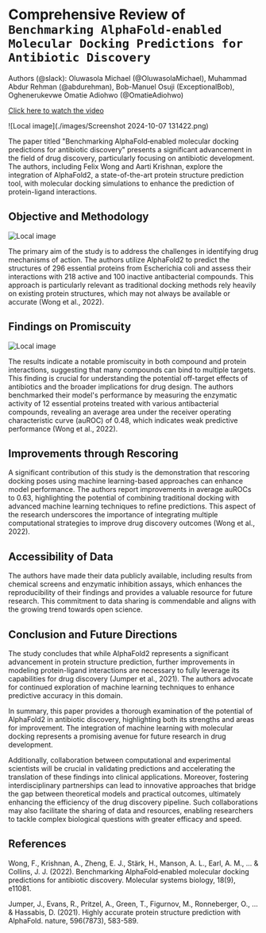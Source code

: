 # Comprehensive Review of ```Benchmarking AlphaFold‐enabled Molecular Docking Predictions for Antibiotic Discovery```

Authors (@slack):  Oluwasola Michael (@OluwasolaMichael), Muhammad Abdur Rehman (@abdurehman), Bob-Manuel Osuji (ExceptionalBob), Oghenerukevwe Omatie Adiohwo (@OmatieAdiohwo) 

[Click here to watch the video](https://youtu.be/DjSeMZIijaU)

![Local image](./images/Screenshot 2024-10-07 131422.png) 

The paper titled "Benchmarking AlphaFold‐enabled molecular docking predictions for antibiotic discovery" presents a significant advancement in the field of drug discovery, particularly focusing on antibiotic development. The authors, including Felix Wong and Aarti Krishnan, explore the integration of AlphaFold2, a state-of-the-art protein structure prediction tool, with molecular docking simulations to enhance the prediction of protein-ligand interactions.

## Objective and Methodology
![Local image](./images/methodology.png)

The primary aim of the study is to address the challenges in identifying drug mechanisms of action. The authors utilize AlphaFold2 to predict the structures of 296 essential proteins from Escherichia coli and assess their interactions with 218 active and 100 inactive antibacterial compounds. This approach is particularly relevant as traditional docking methods rely heavily on existing protein structures, which may not always be available or accurate (Wong et al., 2022).

## Findings on Promiscuity
![Local image](./images/result.png)

The results indicate a notable promiscuity in both compound and protein interactions, suggesting that many compounds can bind to multiple targets. This finding is crucial for understanding the potential off-target effects of antibiotics and the broader implications for drug design. The authors benchmarked their model's performance by measuring the enzymatic activity of 12 essential proteins treated with various antibacterial compounds, revealing an average area under the receiver operating characteristic curve (auROC) of 0.48, which indicates weak predictive performance (Wong et al., 2022).

## Improvements through Rescoring

A significant contribution of this study is the demonstration that rescoring docking poses using machine learning-based approaches can enhance model performance. The authors report improvements in average auROCs to 0.63, highlighting the potential of combining traditional docking with advanced machine learning techniques to refine predictions. This aspect of the research underscores the importance of integrating multiple computational strategies to improve drug discovery outcomes (Wong et al., 2022).

## Accessibility of Data

The authors have made their data publicly available, including results from chemical screens and enzymatic inhibition assays, which enhances the reproducibility of their findings and provides a valuable resource for future research. This commitment to data sharing is commendable and aligns with the growing trend towards open science.

## Conclusion and Future Directions

The study concludes that while AlphaFold2 represents a significant advancement in protein structure prediction, further improvements in modeling protein-ligand interactions are necessary to fully leverage its capabilities for drug discovery (Jumper et al., 2021). The authors advocate for continued exploration of machine learning techniques to enhance predictive accuracy in this domain.

In summary, this paper provides a thorough examination of the potential of AlphaFold2 in antibiotic discovery, highlighting both its strengths and areas for improvement. The integration of machine learning with molecular docking represents a promising avenue for future research in drug development.

Additionally, collaboration between computational and experimental scientists will be crucial in validating predictions and accelerating the translation of these findings into clinical applications. Moreover, fostering interdisciplinary partnerships can lead to innovative approaches that bridge the gap between theoretical models and practical outcomes, ultimately enhancing the efficiency of the drug discovery pipeline. Such collaborations may also facilitate the sharing of data and resources, enabling researchers to tackle complex biological questions with greater efficacy and speed.

## References
Wong, F., Krishnan, A., Zheng, E. J., Stärk, H., Manson, A. L., Earl, A. M., ... & Collins, J. J. (2022). Benchmarking AlphaFold‐enabled molecular docking predictions for antibiotic discovery. Molecular systems biology, 18(9), e11081.

Jumper, J., Evans, R., Pritzel, A., Green, T., Figurnov, M., Ronneberger, O., ... & Hassabis, D. (2021). Highly accurate protein structure prediction with AlphaFold. nature, 596(7873), 583-589.
